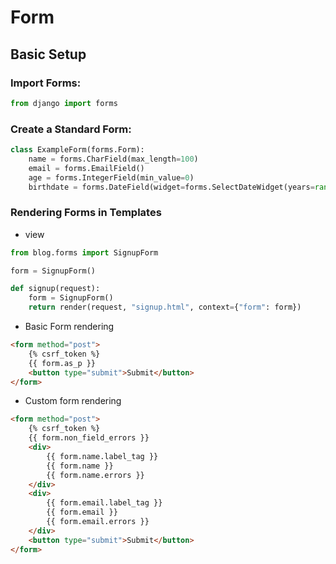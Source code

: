 # Form 
## Basic Setup
### Import Forms:

```python
from django import forms
```
### Create a Standard Form:
```python
class ExampleForm(forms.Form):
    name = forms.CharField(max_length=100)
    email = forms.EmailField()
    age = forms.IntegerField(min_value=0)
    birthdate = forms.DateField(widget=forms.SelectDateWidget(years=range(1900, 2024)))
```
### Rendering Forms in Templates
- view 
```python
from blog.forms import SignupForm

form = SignupForm()

def signup(request):
    form = SignupForm()
    return render(request, "signup.html", context={"form": form})
```

- Basic Form rendering 
```html 
<form method="post">
    {% csrf_token %}
    {{ form.as_p }}
    <button type="submit">Submit</button>
</form>
```
- Custom form rendering
```html
<form method="post">
    {% csrf_token %}
    {{ form.non_field_errors }}
    <div>
        {{ form.name.label_tag }}
        {{ form.name }}
        {{ form.name.errors }}
    </div>
    <div>
        {{ form.email.label_tag }}
        {{ form.email }}
        {{ form.email.errors }}
    </div>
    <button type="submit">Submit</button>
</form>
```

